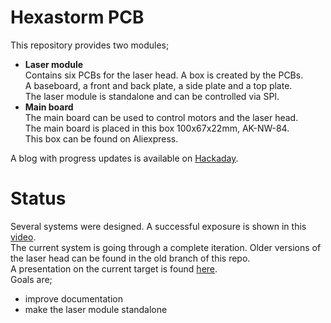 # Hexastorm PCB
This repository provides two modules;
 * **Laser module**  
    Contains six PCBs for the laser head. A box is created by the PCBs.  
    A baseboard, a front and back plate, a side plate and a top plate.  
    The laser module is standalone and can be controlled via SPI.  
 * **Main board**  
    The main board can be used to control motors and the laser head.  
    The main board is placed in this box 100x67x22mm, AK-NW-84.  
    This box can be found on Aliexpress.  
    
A blog with progress updates is available on [Hackaday](https://hackaday.io/project/21933-open-hardware-fast-high-resolution-laser). 

# Status
Several systems were designed. A successful exposure is shown in this [video](https://youtu.be/dR09Tev0cPk).  
The current system is going through a complete iteration. Older versions of the laser head can be found in
the old branch of this repo.    
A presentation on the current target is found [here](https://youtu.be/b7ArZDhsyfI).  
Goals are;
  - improve documentation
  - make the laser module standalone  

